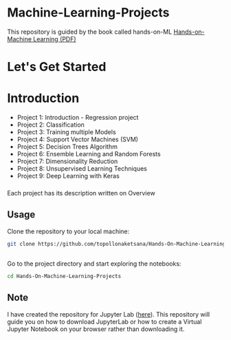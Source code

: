 # Machine-Learning-Projects
This repository is guided by the book called hands-on-ML [Hands-on-Machine Learning (PDF)](https://www.bing.com/search?pglt=41&q=Hands-on-Machine-Learning+(1).pdf&cvid=968805ac36bf47619def6f98aa92e581&gs_lcrp=EgZjaHJvbWUyBggAEEUYOTIGCAEQRRg8MgYIAhBFGDzSAQgyMDA3ajBqMagCALACAA&FORM=ANNTA1&ucpdpc=UCPD&adppc=EDGEESS&PC=DCTS)
# Let's Get Started
# Introduction
  - Project 1: Introduction - Regression project
  - Project 2: Classification
  - Project 3: Training multiple Models
  - Project 4: Support Vector Machines (SVM)
  - Project 5: Decision Trees Algorithm
  - Project 6: Ensemble Learning and Random Forests
  - Project 7: Dimensionality Reduction 
  - Project 8: Unsupervised Learning Techniques
  - Project 9: Deep Learning with Keras
###

Each project has its description written on Overview

## Usage
Clone the repository to your local machine:

```bash
git clone https://github.com/topollonaketsana/Hands-On-Machine-Learning-Projects.git
```

##
Go to the project directory and start exploring the notebooks:

```bash
cd Hands-On-Machine-Learning-Projects
```

## Note
I have created the repository for Jupyter Lab ([here](https://github.com/topollonaketsana/JupyterLab.git)). This repository will guide you on how to download JupyterLab or how to create a Virtual Jupyter Notebook on your browser rather than downloading it.
